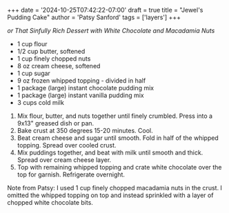 +++
date = '2024-10-25T07:42:22-07:00'
draft = true
title = "Jewel's Pudding Cake"
author = 'Patsy Sanford'
tags = ['layers']
+++

_or That Sinfully Rich Dessert with White Chocolate and Macadamia Nuts_

* 1 cup flour
* 1/2 cup butter, softened
* 1 cup finely chopped nuts
* 8 oz cream cheese, softened
* 1 cup sugar
* 9 oz frozen whipped topping - divided in half
* 1 package (large) instant chocolate pudding mix
* 1 package (large) instant vanilla pudding mix
* 3 cups cold milk

1. Mix flour, butter, and nuts together until finely crumbled. Press into a 9x13" greased dish or pan.
2. Bake crust at 350 degrees 15-20 minutes. Cool.
3. Beat cream cheese and sugar until smooth. Fold in half of the whipped topping. Spread over cooled crust. 
4. Mix puddings together, and beat with milk until smooth and thick. Spread over cream cheese layer.
5. Top with remaining whipped topping and crate white chocolate over the top for garnish. Refrigerate overnight.

Note from Patsy: I used 1 cup finely chopped macadamia nuts in the crust. I omitted the whipped topping on top and instead sprinkled with a layer of chopped white chocolate bits.